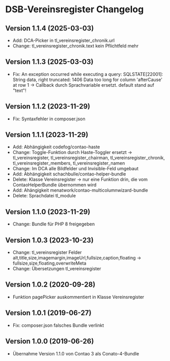 # DSB-Vereinsregister Changelog

## Version 1.1.4 (2025-03-03)

* Add: DCA-Picker in tl_vereinsregister_chronik.url
* Change: tl_vereinsregister_chronik.text kein Pflichtfeld mehr

## Version 1.1.3 (2025-03-03)

* Fix: An exception occurred while executing a query: SQLSTATE[22001]: String data, right truncated: 1406 Data too long for column 'afterCause' at row 1 -> Callback durch Sprachvariable ersetzt. default stand auf "text"!

## Version 1.1.2 (2023-11-29)

* Fix: Syntaxfehler in composer.json

## Version 1.1.1 (2023-11-29)

* Add: Abhängigkeit codefog/contao-haste
* Change: Toggle-Funktion durch Haste-Toggler ersetzt -> tl_vereinsregister, tl_vereinsregister_chairman, tl_vereinsregister_chronik, tl_vereinsregister_members, tl_vereinsregister_namen
* Change: Im DCA alle Bildfelder und Invisible-Feld umgebaut
* Add: Abhängigkeit schachbulle/contao-helper-bundle
* Delete: Klasse Vereinsregister -> nur eine Funktion drin, die vom ContaoHelperBundle übernommen wird
* Add: Ahängigkeit menatwork/contao-multicolumnwizard-bundle
* Delete: Sprachdatei tl_module

## Version 1.1.0 (2023-11-29)

* Change: Bundle für PHP 8 freigegeben

## Version 1.0.3 (2023-10-23)

* Change: tl_vereinsregister Felder alt,title,size,imagemargin,imageUrl,fullsize,caption,floating -> fullsize,size,floating,overwriteMeta
* Change: Übersetzungen tl_vereinsregister

## Version 1.0.2 (2020-09-28)

* Funktion pagePicker auskommentiert in Klasse Vereinsregister

## Version 1.0.1 (2019-06-27)

* Fix: composer.json falsches Bundle verlinkt

## Version 1.0.0 (2019-06-26)

* Übernahme Version 1.1.0 von Contao 3 als Conato-4-Bundle
